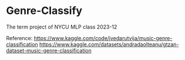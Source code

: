 # Genre-Classify
The term project of NYCU MLP class 2023-12

Reference: 
https://www.kaggle.com/code/jvedarutvija/music-genre-classification
https://www.kaggle.com/datasets/andradaolteanu/gtzan-dataset-music-genre-classification
